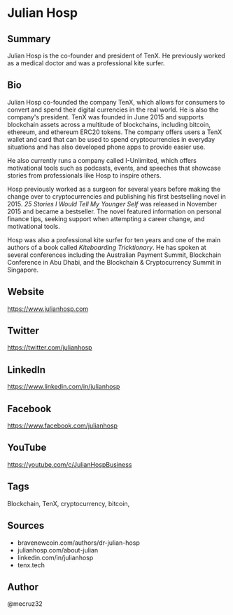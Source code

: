 # Julian Hosp

## Summary
Julian Hosp is the co-founder and president of TenX. He previously worked as a medical doctor and was a professional kite surfer.

## Bio
Julian Hosp co-founded the company TenX, which allows for consumers to convert and spend their digital currencies in the real world. He is also the company's president. TenX was founded in June 2015 and supports blockchain assets across a multitude of blockchains, including bitcoin, ethereum, and ethereum ERC20 tokens. The company offers users a TenX wallet and card that can be used to spend cryptocurrencies in everyday situations and has also developed phone apps to provide easier use.

He also currently runs a company called I-Unlimited, which offers motivational tools such as podcasts, events, and speeches that showcase stories from professionals like Hosp to inspire others.

Hosp previously worked as a surgeon for several years before making the change over to cryptocurrencies and publishing his first bestselling novel in 2015. *25 Stories I Would Tell My Younger Self* was released in November 2015 and became a bestseller. The novel featured information on personal finance tips, seeking support when attempting a career change, and motivational tools.

Hosp was also a professional kite surfer for ten years and one of the main authors of a book called *Kiteboarding Tricktionary*.
He has spoken at several conferences including the Australian Payment Summit, Blockchain Conference in Abu Dhabi, and the Blockchain & Cryptocurrency Summit in Singapore. 

## Website
https://www.julianhosp.com

## Twitter
https://twitter.com/julianhosp

## LinkedIn
https://www.linkedin.com/in/julianhosp

## Facebook
https://www.facebook.com/julianhosp

## YouTube
https://youtube.com/c/JulianHospBusiness

## Tags
Blockchain, TenX, cryptocurrency, bitcoin, 

## Sources
- bravenewcoin.com/authors/dr-julian-hosp
- julianhosp.com/about-julian
- linkedin.com/in/julianhosp
- tenx.tech

## Author
@mecruz32
